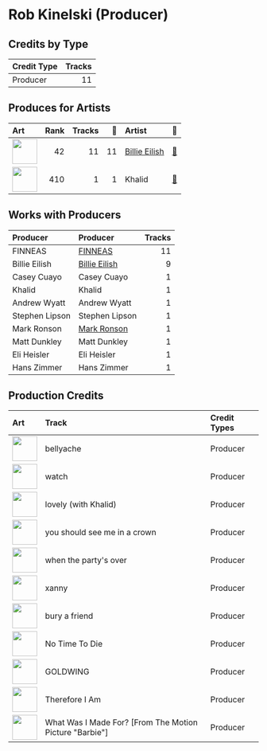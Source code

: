 # Rob Kinelski (Producer)

## Credits by Type

| Credit Type | Tracks |
|:---|---:|
| Producer | 11 |

## Produces for Artists

| Art | Rank | Tracks | 💚 | Artist | 🔗 |
|:---|---:|---:|---:|:---|:---|
| <img src="https://i.scdn.co/image/ab6761610000e5eb4a21b4760d2ecb7b0dcdc8da" alt="" width="50" /> | 42 | 11 | 11 | [Billie Eilish](../../artists/billie_eilish/overview.md) | [🔗](https://open.spotify.com/artist/6qqNVTkY8uBg9cP3Jd7DAH) |
| <img src="https://i.scdn.co/image/ab6761610000e5eb24ff450c42d4e36fb34a7631" alt="" width="50" /> | 410 | 1 | 1 | Khalid | [🔗](https://open.spotify.com/artist/6LuN9FCkKOj5PcnpouEgny) |

## Works with Producers

| Producer | Producer | Tracks |
|:---|:---|---:|
| FINNEAS | [FINNEAS](../finneas/overview.md) | 11 |
| Billie Eilish | [Billie Eilish](../billie_eilish/overview.md) | 9 |
| Casey Cuayo | Casey Cuayo | 1 |
| Khalid | Khalid | 1 |
| Andrew Wyatt | Andrew Wyatt | 1 |
| Stephen Lipson | Stephen Lipson | 1 |
| Mark Ronson | [Mark Ronson](../mark_ronson/overview.md) | 1 |
| Matt Dunkley | Matt Dunkley | 1 |
| Eli Heisler | Eli Heisler | 1 |
| Hans Zimmer | Hans Zimmer | 1 |

## Production Credits

| Art | Track | Credit Types |
|:---|:---|:---|
| <img src="https://i.scdn.co/image/ab67616d0000b273a9f6c04ba168640b48aa5795" alt="" width="50" /> | bellyache | Producer |
| <img src="https://i.scdn.co/image/ab67616d0000b273a9f6c04ba168640b48aa5795" alt="" width="50" /> | watch | Producer |
| <img src="https://i.scdn.co/image/ab67616d0000b2738a3f0a3ca7929dea23cd274c" alt="" width="50" /> | lovely (with Khalid) | Producer |
| <img src="https://i.scdn.co/image/ab67616d0000b27350a3147b4edd7701a876c6ce" alt="" width="50" /> | you should see me in a crown | Producer |
| <img src="https://i.scdn.co/image/ab67616d0000b27350a3147b4edd7701a876c6ce" alt="" width="50" /> | when the party's over | Producer |
| <img src="https://i.scdn.co/image/ab67616d0000b27350a3147b4edd7701a876c6ce" alt="" width="50" /> | xanny | Producer |
| <img src="https://i.scdn.co/image/ab67616d0000b27350a3147b4edd7701a876c6ce" alt="" width="50" /> | bury a friend | Producer |
| <img src="https://i.scdn.co/image/ab67616d0000b273f7b7174bef6f3fbfda3a0bb7" alt="" width="50" /> | No Time To Die | Producer |
| <img src="https://i.scdn.co/image/ab67616d0000b2732a038d3bf875d23e4aeaa84e" alt="" width="50" /> | GOLDWING | Producer |
| <img src="https://i.scdn.co/image/ab67616d0000b2732a038d3bf875d23e4aeaa84e" alt="" width="50" /> | Therefore I Am | Producer |
| <img src="https://i.scdn.co/image/ab67616d0000b273ed317ec13d3de9e01fb99c9e" alt="" width="50" /> | What Was I Made For? [From The Motion Picture "Barbie"] | Producer |